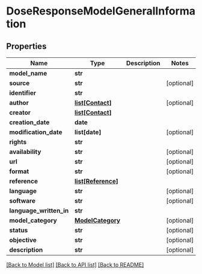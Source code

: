 # DoseResponseModelGeneralInformation

## Properties
Name | Type | Description | Notes
------------ | ------------- | ------------- | -------------
**model_name** | **str** |  | 
**source** | **str** |  | [optional] 
**identifier** | **str** |  | 
**author** | [**list[Contact]**](Contact.md) |  | [optional] 
**creator** | [**list[Contact]**](Contact.md) |  | 
**creation_date** | **date** |  | 
**modification_date** | **list[date]** |  | [optional] 
**rights** | **str** |  | 
**availability** | **str** |  | [optional] 
**url** | **str** |  | [optional] 
**format** | **str** |  | [optional] 
**reference** | [**list[Reference]**](Reference.md) |  | 
**language** | **str** |  | [optional] 
**software** | **str** |  | [optional] 
**language_written_in** | **str** |  | 
**model_category** | [**ModelCategory**](ModelCategory.md) |  | [optional] 
**status** | **str** |  | [optional] 
**objective** | **str** |  | [optional] 
**description** | **str** |  | [optional] 

[[Back to Model list]](../README.md#documentation-for-models) [[Back to API list]](../README.md#documentation-for-api-endpoints) [[Back to README]](../README.md)

